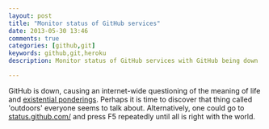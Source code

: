 ```yaml
---
layout: post
title: "Monitor status of GitHub services"
date: 2013-05-30 13:46
comments: true
categories: [github,git]
keywords: github,git,heroku
description: Monitor status of GitHub services with GitHub being down

---
```


GitHub is down, causing an internet-wide questioning of the meaning of life and <a href="https://twitter.com/search?q=github%20down&src=typd" target="_blank">existential ponderings</a>. Perhaps it is time to discover that thing called 'outdoors' everyone seems to talk about. Alternatively, one could go to <a href="https://status.github.com/" target="_blank">status.github.com/</a> and press F5 repeatedly until all is right with the world.
